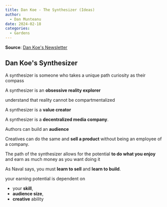 ```yaml
---
title: Dan Koe - The Synthesizer (Ideas)
author:
  - Dan Munteanu
date: 2024-02-18
categories:
  - Gardens
---
```

**Source**: [Dan Koe's Newsletter](https://thedankoe.com/)
## Dan Koe's Synthesizer

A synthesizer is someone who takes a unique path
  curiosity as their compass

A synthesizer is an **obsessive reality explorer**

understand that reality cannot be compartmentalized

A synthesizer is a **value creator**

A synthesizer is a **decentralized media company**.

Authors can build an **audience**

Creatives can do the same and **sell a product** without being an employee of a company.

The path of the synthesizer allows for the potential **to do what you enjoy**
  and earn as much money as you want doing it

As Naval says, you must **learn to sell** and **learn to build**.

your earning potential is dependent on 
- your **skill**,
- **audience size**,
- **creative** ability